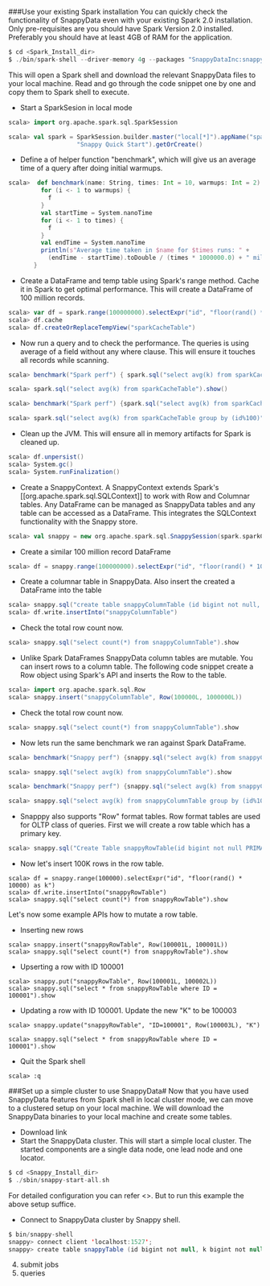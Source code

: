 ###Use your existing Spark installation
You can quickly check the functionality of SnappyData even with your existing Spark 2.0 installation. 
Only pre-requisites are you should have Spark Version 2.0 installed. Preferably you should have at least 4GB of RAM for the application.



```scala
$ cd <Spark_Install_dir>
$ ./bin/spark-shell --driver-memory 4g --packages "SnappyDataInc:snappydata:0.6.2-s_2.11"
```
This will open a Spark shell and download the relevant SnappyData files to your local machine.
Read and go through the code snippet one by one and copy them to Spark shell to execute.

* Start a SparkSesion in local mode
```scala
scala> import org.apache.spark.sql.SparkSession

scala> val spark = SparkSession.builder.master("local[*]").appName("spark, " +
                   "Snappy Quick Start").getOrCreate()
```

* Define a of helper function "benchmark", which will give us an average time of a query after doing initial warmups.
```scala
scala>  def benchmark(name: String, times: Int = 10, warmups: Int = 2)(f: => Unit) {
         for (i <- 1 to warmups) {
           f
         }
         val startTime = System.nanoTime
         for (i <- 1 to times) {
           f
         }
         val endTime = System.nanoTime
         println(s"Average time taken in $name for $times runs: " +
           (endTime - startTime).toDouble / (times * 1000000.0) + " millis")
       }

```
* Create a DataFrame and temp table using Spark's range method. Cache it in Spark to get optimal performance.
  This will create a DataFrame of 100 million records.
```scala
scala> var df = spark.range(100000000).selectExpr("id", "floor(rand() * 10000) as k")
scala> df.cache
scala> df.createOrReplaceTempView("sparkCacheTable")
```

* Now run a query and to check the performance. The queries is using average of a field without any where clause.
This will ensure it touches all records while scanning.
```scala
scala> benchmark("Spark perf") { spark.sql("select avg(k) from sparkCacheTable").collect() }

scala> spark.sql("select avg(k) from sparkCacheTable").show()

scala> benchmark("Spark perf") {spark.sql("select avg(k) from sparkCacheTable group by (id%100)").collect}

scala> spark.sql("select avg(k) from sparkCacheTable group by (id%100)").show

```
* Clean up the JVM. This will ensure all in memory artifacts for Spark is cleaned up.
```scala
scala> df.unpersist()
scala> System.gc()
scala> System.runFinalization()
```

* Create a SnappyContext. A SnappyContext extends Spark's [[org.apache.spark.sql.SQLContext]] to work with Row and Columnar tables.
  Any DataFrame can be managed as SnappyData tables and any table can be accessed as a DataFrame. This integrates the SQLContext
  functionality with the Snappy store.
```scala
scala> val snappy = new org.apache.spark.sql.SnappySession(spark.sparkContext, existingSharedState = None)
```
* Create a similar 100 million record DataFrame
```scala
scala> df = snappy.range(100000000).selectExpr("id", "floor(rand() * 10000) as k")
```
* Create a columnar table in SnappyData. Also insert the created a DataFrame into the table

```scala
scala> snappy.sql("create table snappyColumnTable (id bigint not null, k bigint not null) using column")
scala> df.write.insertInto("snappyColumnTable")
```
* Check the total row count now.
```scala
scala> snappy.sql("select count(*) from snappyColumnTable").show
```

* Unlike Spark DataFrames SnappyData column tables are mutable. You can insert rows to a column table.
The following code snippet create a Row object using Spark's API and inserts the Row to the table.

```scala
scala> import org.apache.spark.sql.Row
scala> snappy.insert("snappyColumnTable", Row(100000L, 1000000L))
```
* Check the total row count now.
```scala
scala> snappy.sql("select count(*) from snappyColumnTable").show
```

* Now lets run the same benchmark we ran against Spark DataFrame.
```scala
scala> benchmark("Snappy perf") {snappy.sql("select avg(k) from snappyColumnTable").collect}

scala> snappy.sql("select avg(k) from snappyColumnTable").show

scala> benchmark("Snappy perf") {snappy.sql("select avg(k) from snappyColumnTable group by (id%100)").collect}

scala> snappy.sql("select avg(k) from snappyColumnTable group by (id%100)").show

```

* Snapppy also supports "Row" format tables. Row format tables are used for OLTP class of queries.
 First we will create a row table which has a primary key.

```scala
scala> snappy.sql("Create Table snappyRowTable(id bigint not null PRIMARY KEY, k bigint not null) USING row")
```
* Now let's insert 100K rows in the row table.
```
scala> df = snappy.range(100000).selectExpr("id", "floor(rand() * 10000) as k")
scala> df.write.insertInto("snappyRowTable")
scala> snappy.sql("select count(*) from snappyRowTable").show
```

Let's now some example APIs how to mutate a row table.

* Inserting new rows
```
scala> snappy.insert("snappyRowTable", Row(100001L, 100001L))
scala> snappy.sql("select count(*) from snappyRowTable").show
```
 * Upserting a row with ID 100001
```
scala> snappy.put("snappyRowTable", Row(100001L, 100002L))
scala> snappy.sql("select * from snappyRowTable where ID = 100001").show
```

* Updating a row with ID 100001. Update the new "K" to be 100003
```
scala> snappy.update("snappyRowTable", "ID=100001", Row(100003L), "K")

scala> snappy.sql("select * from snappyRowTable where ID = 100001").show
```

* Quit the Spark shell

```
scala> :q
```
###Set up a simple cluster to use SnappyData#
Now that you have used SnappyData features from Spark shell in local cluster mode, we can move to a clustered setup on your local machine. We will
download the SnappyData binaries to your local machine and create some tables.

* Download link
* Start the SnappyData cluster. This will start a simple local cluster. The started components are a single data node, one lead node and one locator.

```scala
$ cd <Snappy_Install_dir>
$ ./sbin/snappy-start-all.sh
```
   For detailed configuration you can refer <>. But to run this example the above setup suffice.

* Connect to SnappyData cluster by Snappy shell.
```scala
$ bin/snappy-shell
snappy> connect client 'localhost:1527';
snappy> create table snappyTable (id bigint not null, k bigint not null) using column;
```
4. submit jobs
5. queries

